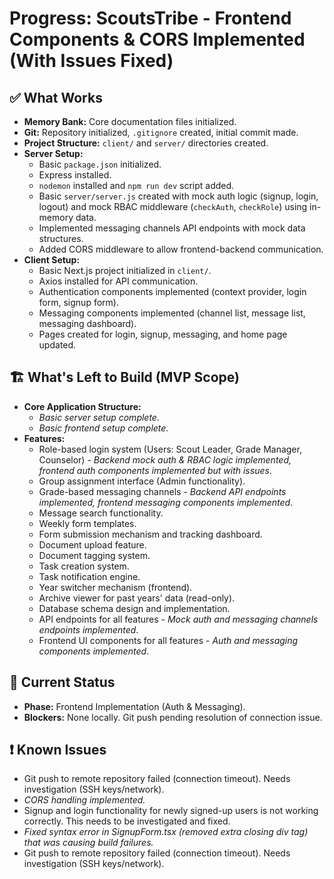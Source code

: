 # Progress: ScoutsTribe - Frontend Components & CORS Implemented (With Issues Fixed)

## ✅ What Works

- **Memory Bank:** Core documentation files initialized.
- **Git:** Repository initialized, `.gitignore` created, initial commit made.
- **Project Structure:** `client/` and `server/` directories created.
- **Server Setup:**
    - Basic `package.json` initialized.
    - Express installed.
    - `nodemon` installed and `npm run dev` script added.
    - Basic `server/server.js` created with mock auth logic (signup, login, logout) and mock RBAC middleware (`checkAuth`, `checkRole`) using in-memory data.
    - Implemented messaging channels API endpoints with mock data structures.
    - Added CORS middleware to allow frontend-backend communication.
- **Client Setup:**
    - Basic Next.js project initialized in `client/`.
    - Axios installed for API communication.
    - Authentication components implemented (context provider, login form, signup form).
    - Messaging components implemented (channel list, message list, messaging dashboard).
    - Pages created for login, signup, messaging, and home page updated.

## 🏗️ What's Left to Build (MVP Scope)

- **Core Application Structure:**
    - *Basic server setup complete.*
    - *Basic frontend setup complete.*
- **Features:**
    - Role-based login system (Users: Scout Leader, Grade Manager, Counselor) - *Backend mock auth & RBAC logic implemented, frontend auth components implemented but with issues*.
    - Group assignment interface (Admin functionality).
    - Grade-based messaging channels - *Backend API endpoints implemented, frontend messaging components implemented*.
    - Message search functionality.
    - Weekly form templates.
    - Form submission mechanism and tracking dashboard.
    - Document upload feature.
    - Document tagging system.
    - Task creation system.
    - Task notification engine.
    - Year switcher mechanism (frontend).
    - Archive viewer for past years' data (read-only).
    - Database schema design and implementation.
    - API endpoints for all features - *Mock auth and messaging channels endpoints implemented*.
    - Frontend UI components for all features - *Auth and messaging components implemented*.

## 🚦 Current Status

- **Phase:** Frontend Implementation (Auth & Messaging).
- **Blockers:** None locally. Git push pending resolution of connection issue.

## ❗ Known Issues
- Git push to remote repository failed (connection timeout). Needs investigation (SSH keys/network).
- *CORS handling implemented.*
- Signup and login functionality for newly signed-up users is not working correctly. This needs to be investigated and fixed.
- *Fixed syntax error in SignupForm.tsx (removed extra closing div tag) that was causing build failures.*
- Git push to remote repository failed (connection timeout). Needs investigation (SSH keys/network).
